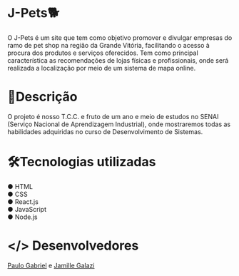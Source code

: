 # J-Pets🐕
O J-Pets é um site que tem como objetivo promover e divulgar empresas do ramo de pet shop na região da Grande Vitória, facilitando o acesso à procura dos produtos e serviços oferecidos. Tem como principal característica as recomendações de lojas físicas e profissionais, onde será realizada a localização por meio de um sistema de mapa online. 

# 📄Descrição
O projeto é nosso T.C.C. e fruto de um ano e meio de estudos no SENAI (Serviço Nacional de Aprendizagem Industrial), onde mostraremos todas as habilidades adquiridas no curso de Desenvolvimento de Sistemas. 

# 🛠Tecnologias utilizadas
● HTML <br>
● CSS  <br>
● React.js  <br>
● JavaScript <br>
● Node.js <br>

# </> Desenvolvedores
<a href="https://github.com/paulogmedeiros">Paulo Gabriel</a> e <a href="https://github.com/galazzij">Jamille Galazi</a>
